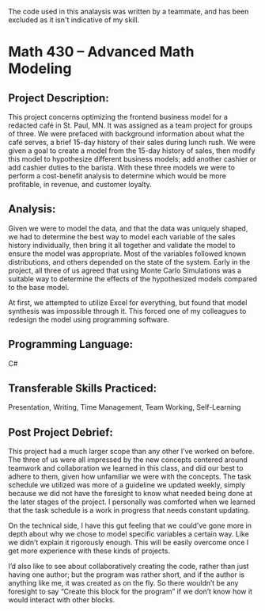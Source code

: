 The code used in this analaysis was written by a teammate, and has been excluded as it isn't indicative of my skill.

# Math 430 – Advanced Math Modeling

## Project Description:

This project concerns optimizing the frontend business model for a redacted café in St. Paul, MN. It was assigned as a team project for groups of three. We were prefaced with background information about what the café serves, a brief 15-day history of their sales during lunch rush. We were given a goal to create a model from the 15-day history of sales, then modify this model to hypothesize different business models; add another cashier or add cashier duties to the barista. With these three models we were to perform a cost-benefit analysis to determine which would be more profitable, in revenue, and customer loyalty.

## Analysis:

Given we were to model the data, and that the data was uniquely shaped, we had to determine the best way to model each variable of the sales history individually, then bring it all together and validate the model to ensure the model was appropriate. Most of the variables followed known distributions, and others depended on the state of the system. Early in the project, all three of us agreed that using Monte Carlo Simulations was a suitable way to determine the effects of the hypothesized models compared to the base model.

At first, we attempted to utilize Excel for everything, but found that model synthesis was impossible through it. This forced one of my colleagues to redesign the model using programming software.

## Programming Language:

C#

## Transferable Skills Practiced:

Presentation, Writing, Time Management, Team Working, Self-Learning



## Post Project Debrief:

This project had a much larger scope than any other I’ve worked on before. The three of us were all impressed by the new concepts centered around teamwork and collaboration we learned in this class, and did our best to adhere to them, given how unfamiliar we were with the concepts. The task schedule we utilized was more of a guideline we updated weekly, simply because we did not have the foresight to know what needed being done at the later stages of the project. I personally was comforted when we learned that the task schedule is a work in progress that needs constant updating. 

On the technical side, I have this gut feeling that we could’ve gone more in depth about why we chose to model specific variables a certain way. Like we didn’t explain it rigorously enough. This will be easily overcome once I get more experience with these kinds of projects. 

I’d also like to see about collaboratively creating the code, rather than just having one author; but the program was rather short, and if the author is anything like me, it was created as on the fly. So there wouldn’t be any foresight to say “Create this block for the program” if we don’t know how it would interact with other blocks.

